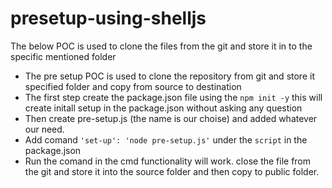 # presetup-using-shelljs
The below POC is used to clone the files from the git and store it in to the specific mentioned folder
- The pre setup POC is used to clone the repository from git and store it specified folder and copy from source to destination
- The first step create the package.json file using the ```npm init -y``` this will create initall setup in the package.json without asking any question
- Then create pre-setup.js (the name is our choise) and added whatever our need.
- Add comand ```'set-up': 'node pre-setup.js'``` under the ```script``` in the package.json
- Run the comand in the cmd functionality will work. close the file from the git and store it into the source folder and then copy to public folder.
